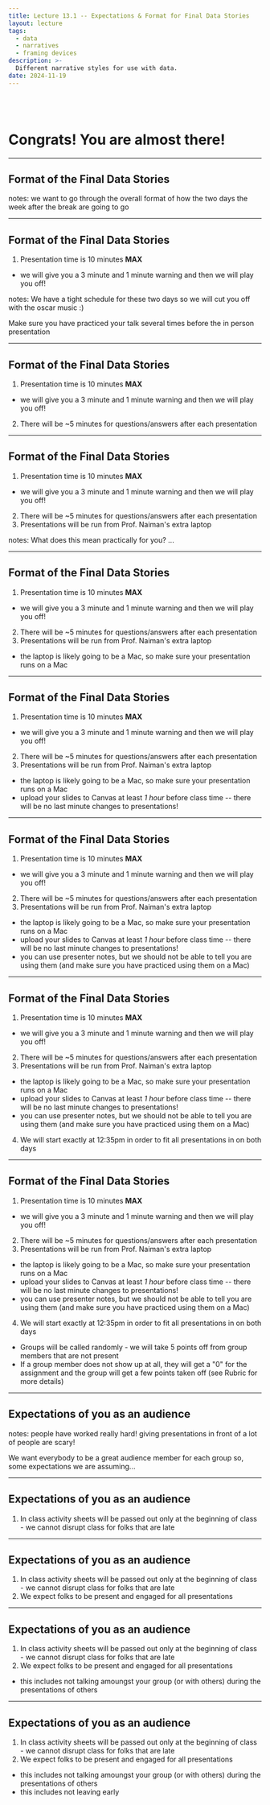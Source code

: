 ```yaml
---
title: Lecture 13.1 -- Expectations & Format for Final Data Stories
layout: lecture
tags:
  - data
  - narratives
  - framing devices
description: >-
  Different narrative styles for use with data.
date: 2024-11-19
---
```


<br>
<br>

# Congrats!  You are almost there!

---

## Format of the Final Data Stories


notes:
we want to go through the overall format of how the two days the week after the break are going to go

---

## Format of the Final Data Stories

1. Presentation time is 10 minutes **MAX**
 * we will give you a 3 minute and 1 minute warning and then we will play you off!

notes:
We have a tight schedule for these two days so we will cut you off with the oscar music :)

Make sure you have practiced your talk several times before the in person presentation


---

## Format of the Final Data Stories

1. Presentation time is 10 minutes **MAX**
 * we will give you a 3 minute and 1 minute warning and then we will play you off!
2. There will be ~5 minutes for questions/answers after each presentation

---

## Format of the Final Data Stories

1. Presentation time is 10 minutes **MAX**
 * we will give you a 3 minute and 1 minute warning and then we will play you off!
2. There will be ~5 minutes for questions/answers after each presentation
3. Presentations will be run from Prof. Naiman's extra laptop

notes:
What does this mean practically for you? ...

---

## Format of the Final Data Stories

1. Presentation time is 10 minutes **MAX**
 * we will give you a 3 minute and 1 minute warning and then we will play you off!
2. There will be ~5 minutes for questions/answers after each presentation
3. Presentations will be run from Prof. Naiman's extra laptop
 * the laptop is likely going to be a Mac, so make sure your presentation runs on a Mac

---

## Format of the Final Data Stories

1. Presentation time is 10 minutes **MAX**
 * we will give you a 3 minute and 1 minute warning and then we will play you off!
2. There will be ~5 minutes for questions/answers after each presentation
3. Presentations will be run from Prof. Naiman's extra laptop
 * the laptop is likely going to be a Mac, so make sure your presentation runs on a Mac
 * upload your slides to Canvas at least *1 hour* before class time -- there will be no last minute changes to presentations!

---

## Format of the Final Data Stories

1. Presentation time is 10 minutes **MAX**
 * we will give you a 3 minute and 1 minute warning and then we will play you off!
2. There will be ~5 minutes for questions/answers after each presentation
3. Presentations will be run from Prof. Naiman's extra laptop
 * the laptop is likely going to be a Mac, so make sure your presentation runs on a Mac
 * upload your slides to Canvas at least *1 hour* before class time -- there will be no last minute changes to presentations!
 * you can use presenter notes, but we should not be able to tell you are using them (and make sure you have practiced using them on a Mac)

---

## Format of the Final Data Stories

1. Presentation time is 10 minutes **MAX**
 * we will give you a 3 minute and 1 minute warning and then we will play you off!
2. There will be ~5 minutes for questions/answers after each presentation
3. Presentations will be run from Prof. Naiman's extra laptop
 * the laptop is likely going to be a Mac, so make sure your presentation runs on a Mac
 * upload your slides to Canvas at least *1 hour* before class time -- there will be no last minute changes to presentations!
 * you can use presenter notes, but we should not be able to tell you are using them (and make sure you have practiced using them on a Mac)
4. We will start exactly at 12:35pm in order to fit all presentations in on both days

---

## Format of the Final Data Stories

1. Presentation time is 10 minutes **MAX**
 * we will give you a 3 minute and 1 minute warning and then we will play you off!
2. There will be ~5 minutes for questions/answers after each presentation
3. Presentations will be run from Prof. Naiman's extra laptop
 * the laptop is likely going to be a Mac, so make sure your presentation runs on a Mac
 * upload your slides to Canvas at least *1 hour* before class time -- there will be no last minute changes to presentations!
 * you can use presenter notes, but we should not be able to tell you are using them (and make sure you have practiced using them on a Mac)
4. We will start exactly at 12:35pm in order to fit all presentations in on both days
 * Groups will be called randomly - we will take 5 points off from group members that are not present
 * If a group member does not show up at all, they will get a "0" for the assignment and the group will get a few points taken off (see Rubric for more details)

---

## Expectations of you as an audience

notes:
people have worked really hard!  giving presentations in front of a lot of people are scary!  

We want everybody to be a great audience member for each group so, some expectations we are assuming...

---

## Expectations of you as an audience

1. In class activity sheets will be passed out only at the beginning of class - we cannot disrupt class for folks that are late


---

## Expectations of you as an audience

1. In class activity sheets will be passed out only at the beginning of class - we cannot disrupt class for folks that are late
1. We expect folks to be present and engaged for all presentations


---

## Expectations of you as an audience

1. In class activity sheets will be passed out only at the beginning of class - we cannot disrupt class for folks that are late
1. We expect folks to be present and engaged for all presentations
 * this includes not talking amoungst your group (or with others) during the presentations of others

---

## Expectations of you as an audience

1. In class activity sheets will be passed out only at the beginning of class - we cannot disrupt class for folks that are late
1. We expect folks to be present and engaged for all presentations
 * this includes not talking amoungst your group (or with others) during the presentations of others
 * this includes not leaving early
